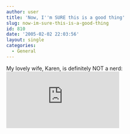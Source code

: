 ```yaml
---
author: user
title: 'Now, I''m SURE this is a good thing'
slug: now-im-sure-this-is-a-good-thing
id: 810
date: '2005-02-02 22:03:56'
layout: single
categories:
  - General
---
```


My lovely wife, Karen, is definitely NOT a nerd:  
[![I am nerdier than 12% of all people. Are you nerdier? Click here to find out!](http://www.wxplotter.com/images/ft/nq.php?val=5537)](http://www.wxplotter.com/ft_nq.php?im)